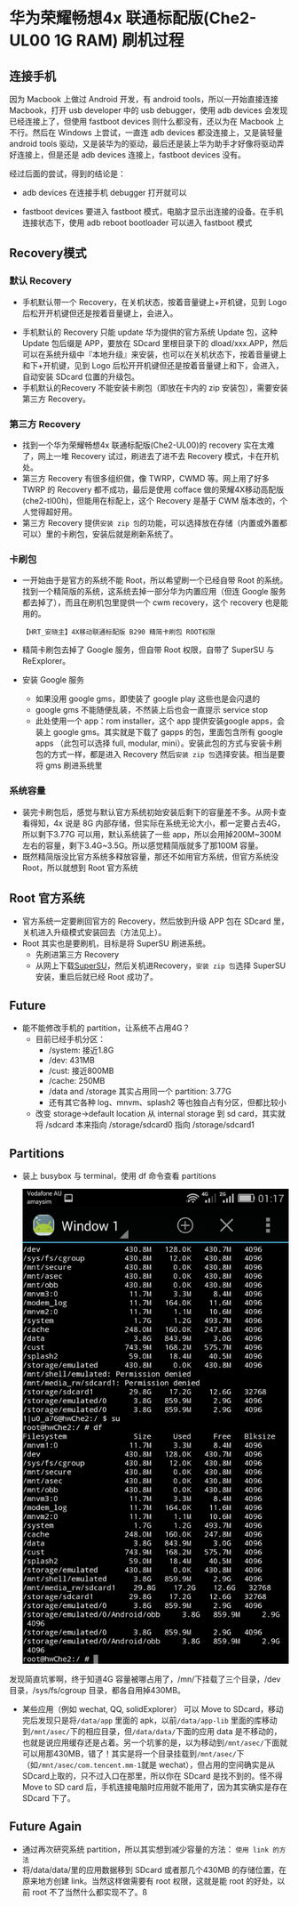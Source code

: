 # 华为荣耀畅想4x 联通标配版(Che2-UL00 1G RAM) 刷机过程

## 连接手机

因为 Macbook 上做过 Android 开发，有 android tools，所以一开始直接连接 Macbook，打开 usb developer 中的 usb debugger，使用 adb devices 会发现已经连接上了，但使用 fastboot devices 则什么都没有，还以为在 Macbook 上不行。然后在 Windows 上尝试，一直连 adb devices 都没连接上，又是装轻量 android tools 驱动，又是装华为的驱动，最后还是装上华为助手才好像将驱动弄好连接上，但是还是 adb devices 连接上，fastboot devices 没有。

经过后面的尝试，得到的结论是：

- adb devices 在连接手机 debugger 打开就可以


- fastboot devices 要进入 fastboot 模式，电脑才显示出连接的设备。在手机连接状态下，使用 adb reboot bootloader 可以进入 fastboot 模式

## Recovery模式

### 默认 Recovery

* 手机默认带一个 Recovery，在关机状态，按着音量键上+开机键，见到 Logo 后松开开机键但还是按着音量键上，会进入。

- 手机默认的 Recovery 只能 update 华为提供的官方系统 Update 包，这种 Update 包后缀是 APP，要放在 SDcard 里根目录下的 dload/xxx.APP，然后可以在系统升级中『本地升级』来安装，也可以在关机状态下，按着音量键上和下+开机键，见到 Logo 后松开开机键但还是按着音量键上和下，会进入，自动安装 SDcard 位置的升级包。
- 手机默认的Recovery 不能安装卡刷包（即放在卡内的 zip 安装包），需要安装第三方 Recovery。

### 第三方 Recovery

* 找到一个华为荣耀畅想4x 联通标配版(Che2-UL00)的 recovery 实在太难了，网上一堆 Recovery 试过，刷进去了进不去 Recovery 模式，卡在开机处。
* 第三方 Recovery 有很多组织做，像 TWRP，CWMD 等。网上用了好多 TWRP 的 Recovery 都不成功，最后是使用 cofface 做的荣耀4X移动高配版(che2-tl00h)，但能用在标配上，这个 Recovery 是基于 CWM 版本改的，个人觉得超好用。
* 第三方 Recovery 提供`安装 zip 包`的功能，可以选择放在存储（内置或外置都可以）里的卡刷包，安装后就是刷新系统了。

### 卡刷包

* 一开始由于是官方的系统不能 Root，所以希望刷一个已经自带 Root 的系统。找到一个精简版的系统，这系统去掉一部分华为内置应用（但连 Google 服务都去掉了），而且在刷机包里提供一个 cwm recovery，这个 recovery 也是能用的。

  `【HRT_安晓主】4X移动联通标配版 B290 精简卡刷包 ROOT权限`

* 精简卡刷包去掉了 Google 服务，但自带 Root 权限，自带了 SuperSU 与 ReExplorer。

* 安装 Google 服务

  * 如果没用 google gms，即使装了 google play 这些也是会闪退的
  * google gms 不能随便乱装，不然装上后也会一直提示 service stop
  * 此处使用一个 app：rom installer，这个 app 提供安装google apps，会装上 google gms。其实就是下载了 gapps 的包，里面包含所有 google apps （此包可以选择 full, modular, mini）。安装此包的方式与安装卡刷包的方式一样，都是进入 Recovery 然后`安装 zip 包`选择安装。相当是要将 gms 刷进系统里

### 系统容量

* 装完卡刷包后，感觉与默认官方系统初始安装后剩下的容量差不多。从网卡查看得知，4x 说是 8G 内部存储，但实际在系统无论大小，都一定要占去4G，所以剩下3.77G 可以用，默认系统装了一些 app，所以会用掉200M~300M 左右的容量，剩下3.4G~3.5G。所以感觉精简版就多了那100M 容量。
* 既然精简版没比官方系统多释放容量，那还不如用官方系统，但官方系统没 Root，所以就想到 Root 官方系统

## Root 官方系统

* 官方系统一定要刷回官方的 Recovery，然后放到升级 APP 包在 SDcard 里，关机进入升级模式安装回去（方法见上）。
* Root 其实也是要刷机，目标是将 SuperSU 刷进系统。
  * 先刷进第三方 Recovery
  * 从网上下载[SuperSU](https://www.chainfire.eu/)，然后关机进Recovery，`安装 zip 包`选择 SuperSU 安装，重启后就已经 Root 成功了。

## Future

* 能不能修改手机的 partition，让系统不占用4G？
  * 目前已经手机分区：
    * /system: 接近1.8G
    * /dev: 431MB
    * /cust: 接近800MB
    * /cache: 250MB
    * /data and /storage 其实占用同一个 partition: 3.77G
    * 还有其它各种 log、mnvm、splash2 等也独自占有分区，但都比较小
  * 改变 storage->default location 从 internal storage 到 sd card，其实就将  /sdcard 本来指向 /storage/sdcard0 指向 /storage/sdcard1

## Partitions

* 装上 busybox 与 terminal，使用 df 命令查看 partitions

  ![](partitions.jpeg)

发现简直坑爹啊，终于知道4G 容量被哪占用了，/mn/下挂载了三个目录，/dev 目录，/sys/fs/cgroup 目录，都各自用掉430MB。

* 某些应用（例如 wechat, QQ, solidExplorer） 可以 Move to SDcard，移动完后发现只是将`/data/app` 里面的 apk，以前`/data/app-lib` 里面的库移动到`/mnt/asec/`下的相应目录，但`/data/data/`下面的应用 data 是不移动的，也就是说应用缓存还是占着。另一个坑爹的是，以为移动到`/mnt/asec/`下面就可以用那430MB，错了！其实是将一个目录挂载到`/mnt/asec/`下（如`/mnt/asec/com.tencent.mm-1`就是 wechat），但占用的空间确实是从 SDcard上取的，只不过入口在那里，所以你在 SDcard 是找不到的。怪不得 Move to SD card 后，手机连接电脑时应用就不能用了，因为其实确实是存在 SDcard 下了。

## Future Again

* 通过再次研究系统 partition，所以其实想到减少容量的方法：
  `使用 link 的方法`
* 将/data/data/里的应用数据移到 SDcard 或者那几个430MB 的存储位置，在原来地方创建 link。当然这样做需要有 root 权限，这就是能 root 的好处，以前 root 不了当然什么都实现不了。ß